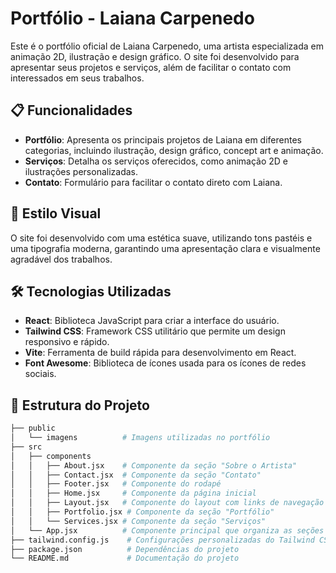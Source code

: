# Portfólio - Laiana Carpenedo

Este é o portfólio oficial de Laiana Carpenedo, uma artista especializada em animação 2D, ilustração e design gráfico. O site foi desenvolvido para apresentar seus projetos e serviços, além de facilitar o contato com interessados em seus trabalhos.

## 📋 Funcionalidades

- **Portfólio**: Apresenta os principais projetos de Laiana em diferentes categorias, incluindo ilustração, design gráfico, concept art e animação.
- **Serviços**: Detalha os serviços oferecidos, como animação 2D e ilustrações personalizadas.
- **Contato**: Formulário para facilitar o contato direto com Laiana.

## 🎨 Estilo Visual

O site foi desenvolvido com uma estética suave, utilizando tons pastéis e uma tipografia moderna, garantindo uma apresentação clara e visualmente agradável dos trabalhos.

## 🛠️ Tecnologias Utilizadas

- **React**: Biblioteca JavaScript para criar a interface do usuário.
- **Tailwind CSS**: Framework CSS utilitário que permite um design responsivo e rápido.
- **Vite**: Ferramenta de build rápida para desenvolvimento em React.
- **Font Awesome**: Biblioteca de ícones usada para os ícones de redes sociais.

## 📂 Estrutura do Projeto

```bash
├── public
│   └── imagens          # Imagens utilizadas no portfólio
├── src
│   ├── components
│   │   ├── About.jsx    # Componente da seção "Sobre o Artista"
│   │   ├── Contact.jsx  # Componente da seção "Contato"
│   │   ├── Footer.jsx   # Componente do rodapé
│   │   ├── Home.jsx     # Componente da página inicial
│   │   ├── Layout.jsx   # Componente do layout com links de navegação
│   │   ├── Portfolio.jsx # Componente da seção "Portfólio"
│   │   └── Services.jsx # Componente da seção "Serviços"
│   └── App.jsx          # Componente principal que organiza as seções
├── tailwind.config.js    # Configurações personalizadas do Tailwind CSS
├── package.json          # Dependências do projeto
└── README.md             # Documentação do projeto
